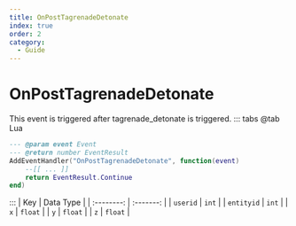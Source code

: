 ```yaml
---
title: OnPostTagrenadeDetonate
index: true
order: 2
category:
  - Guide
---
```


# OnPostTagrenadeDetonate
This event is triggered after tagrenade_detonate is triggered.
::: tabs
@tab Lua
```lua
--- @param event Event
--- @return number EventResult
AddEventHandler("OnPostTagrenadeDetonate", function(event)
    --[[ ... ]]
    return EventResult.Continue
end)
```

:::
|     Key    | Data Type |
| :--------: | :-------: |
|  `userid`  |   `int`   |
| `entityid` |   `int`   |
|     `x`    |  `float`  |
|     `y`    |  `float`  |
|     `z`    |  `float`  |